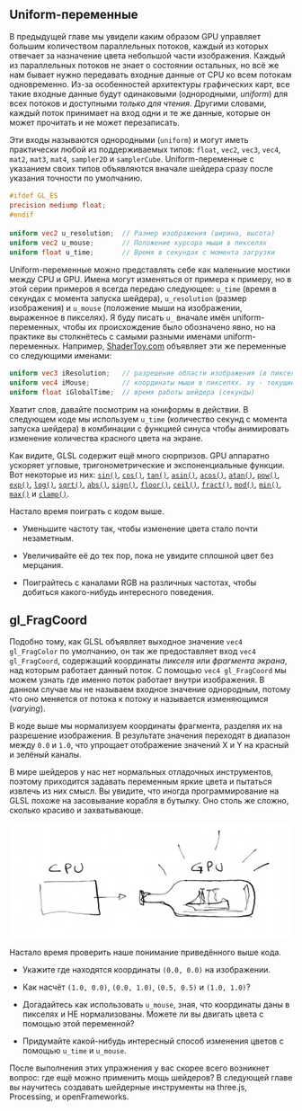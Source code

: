 ## Uniform-переменные

В предыдущей главе мы увидели каким образом GPU управляет большим количеством параллельных потоков, каждый из которых отвечает за назначение цвета небольшой части изображения. Каждый из параллельных потоков не знает о состоянии остальных, но всё же нам бывает нужно передавать входные данные от CPU ко всем потокам одновременно. Из-за особенностей архитектуры графических карт, все такие входные данные будут одинаковыми (однородными, *uniform*) для всех потоков и доступными *только для чтения*. Другими словами, каждый поток принимает на вход одни и те же данные, которые он может прочитать и не может перезаписать.

Эти входы называются однородными (`uniform`) и могут иметь практически любой из поддерживаемых типов: `float`, `vec2`, `vec3`, `vec4`, `mat2`, `mat3`, `mat4`, `sampler2D` и `samplerCube`. Uniform-переменные с указанием своих типов объявляются вначале шейдера сразу после указания точности по умолчанию.

```glsl
#ifdef GL_ES
precision mediump float;
#endif

uniform vec2 u_resolution;  // Размер изображения (ширина, высота)
uniform vec2 u_mouse;       // Положение курсора мыши в пикселях
uniform float u_time;       // Время в секундах с момента загрузки
```

Uniform-переменные можно представлять себе как маленькие мостики между CPU и GPU. Имена могут изменяться от примера к примеру, но в этой серии примеров я всегда передаю следующее: `u_time` (время в секундах с момента запуска шейдера), `u_resolution` (размер изображения) и `u_mouse` (положение мыши на изображении, выраженное в пикселях). Я буду писать `u_` вначале имён uniform-переменных, чтобы их происхождение было обозначено явно, но на практике вы столкнётесь с самыми разными именами uniform-переменных. Например, [ShaderToy.com](https://www.shadertoy.com/) объявляет эти же переменные со следующими именами:

```glsl
uniform vec3 iResolution;   // разрешение области изображения (в пикселях)
uniform vec4 iMouse;        // координаты мыши в пикселях. xy - текущие, zw - клик
uniform float iGlobalTime;  // время работы шейдера (секунды)
```

Хватит слов, давайте посмотрим на юниформы в действии. В следующем коде мы используем `u_time` (количество секунд с момента запуска шейдера) в комбинации с функцией синуса чтобы анимировать изменение количества красного цвета на экране.

<div class="codeAndCanvas" data="time.frag"></div>

Как видите, GLSL содержит ещё много сюрпризов. GPU аппаратно ускоряет угловые, тригонометрические и экспоненциальные функции. Вот некоторые из них: [`sin()`](../glossary/?search=sin), [`cos()`](../glossary/?search=cos), [`tan()`](../glossary/?search=tan), [`asin()`](../glossary/?search=asin), [`acos()`](../glossary/?search=acos), [`atan()`](../glossary/?search=atan), [`pow()`](../glossary/?search=pow), [`exp()`](../glossary/?search=exp), [`log()`](../glossary/?search=log), [`sqrt()`](../glossary/?search=sqrt), [`abs()`](../glossary/?search=abs), [`sign()`](../glossary/?search=sign), [`floor()`](../glossary/?search=floor), [`ceil()`](../glossary/?search=ceil), [`fract()`](../glossary/?search=fract), [`mod()`](../glossary/?search=mod), [`min()`](../glossary/?search=min), [`max()`](../glossary/?search=max) и [`clamp()`](../glossary/?search=clamp).

Настало время поиграть с кодом выше.

* Уменьшите частоту так, чтобы изменение цвета стало почти незаметным.

* Увеличивайте её до тех пор, пока не увидите сплошной цвет без мерцания.

* Поиграйтесь с каналами RGB на различных частотах, чтобы добиться какого-нибудь интересного поведения.

## gl_FragCoord

Подобно тому, как GLSL объявляет выходное значение `vec4 gl_FragColor` по умолчанию, он так же предоставляет вход `vec4 gl_FragCoord`, содержащий координаты *пикселя* или *фрагмента экрана*, над которым работает данный поток. С помощью `vec4 gl_FragCoord` мы можем узнать где именно поток работает внутри изображения. В данном случае мы не называем входное значение однородным, потому что оно меняется от потока к потоку и называется изменяющимся (*varying*).

<div class="codeAndCanvas" data="space.frag"></div>

В коде выше мы нормализуем координаты фрагмента, разделяя их на разрешение изображения. В результате значения переходят в диапазон между `0.0` и `1.0`, что упрощает отображение значений X и Y на красный и зелёный каналы.

В мире шейдеров у нас нет нормальных отладочных инструментов, поэтому приходится задавать переменным яркие цвета и пытаться извлечь из них смысл. Вы увидите, что иногда программирование на GLSL похоже на засовывание корабля в бутылку. Оно столь же сложно, сколько красиво и захватывающе.

![](08.png)

Настало время проверить наше понимание приведённого выше кода.

* Укажите где находятся координаты `(0.0, 0.0)` на изображении.

* Как насчёт `(1.0, 0.0)`, `(0.0, 1.0)`, `(0.5, 0.5)` и `(1.0, 1.0)`?

* Догадайтесь как использовать `u_mouse`, зная, что координаты даны в пикселях и НЕ нормализованы. Можете ли вы двигать цвета с помощью этой переменной?

* Придумайте какой-нибудь интересный способ изменения цветов с помощью `u_time` и `u_mouse`.

После выполнения этих упражнения у вас скорее всего возникнет вопрос: где ещё можно применить мощь шейдеров? В следующей главе вы научитесь создавать шейдерные инструменты на three.js, Processing, и openFrameworks.
